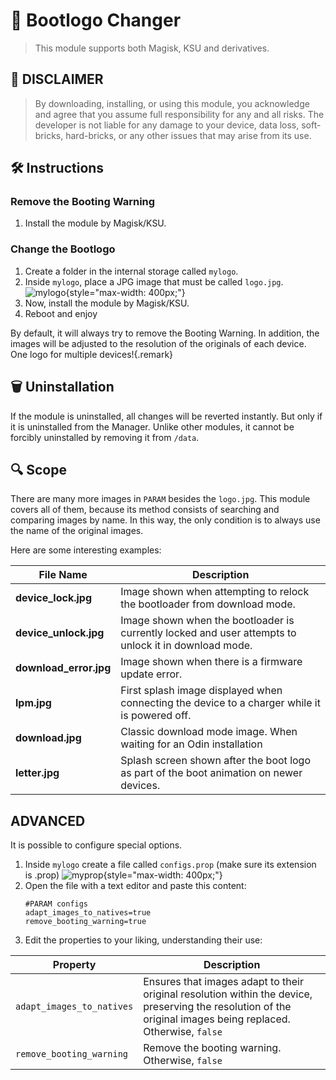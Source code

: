 # 📸 Bootlogo Changer
> This module supports both Magisk, KSU and derivatives.

## 🚨 DISCLAIMER
> By downloading, installing, or using this module, you acknowledge and agree that you assume full responsibility for any and all risks. The developer is not liable for any damage to your device, data loss, soft-bricks, hard-bricks, or any other issues that may arise from its use.

## 🛠️ Instructions
### Remove the Booting Warning
1. Install the module by Magisk/KSU.

### Change the Bootlogo
1. Create a folder in the internal storage called ``mylogo``.
2. Inside ``mylogo``, place a JPG image that must be called ``logo.jpg``.
   ![mylogo](https://i.ibb.co/wpg9n1z/image.png){style="max-width: 400px;"}
3. Now, install the module by Magisk/KSU.
4. Reboot and enjoy

By default, it will always try to remove the Booting Warning. In addition, the images will be adjusted to the resolution of the originals of each device. One logo for multiple devices!{.remark}

## 🗑️ Uninstallation
If the module is uninstalled, all changes will be reverted instantly. But only if it is uninstalled from the Manager. Unlike other modules, it cannot be forcibly uninstalled by removing it from ``/data``.

## 🔍 Scope
There are many more images in ``PARAM`` besides the ``logo.jpg``. This module covers all of them, because its method consists of searching and comparing images by name. In this way, the only condition is to always use the name of the original images.

Here are some interesting examples:

| **File Name**            | **Description**                                                                 |
|--------------------------|---------------------------------------------------------------------------------|
| **device_lock.jpg**       | Image shown when attempting to relock the bootloader from download mode.        |
| **device_unlock.jpg**     | Image shown when the bootloader is currently locked and user attempts to unlock it in download mode. |
| **download_error.jpg**    | Image shown when there is a firmware update error.                              |
| **lpm.jpg**               | First splash image displayed when connecting the device to a charger while it is powered off. |
| **download.jpg**          | Classic download mode image. When waiting for an Odin installation |
| **letter.jpg**            | Splash screen shown after the boot logo as part of the boot animation on newer devices. |


## ADVANCED
It is possible to configure special options.


1. Inside ``mylogo`` create a file called ``configs.prop`` (make sure its extension is .prop)
   ![myprop](https://i.ibb.co/Dg8Mwr9/image.png){style="max-width: 400px;"}
2. Open the file with a text editor and paste this content:
   ```
   #PARAM configs
   adapt_images_to_natives=true
   remove_booting_warning=true
   ```
3. Edit the properties to your liking, understanding their use:

| **Property**                    | **Description**                                                                 |
|-----------------------------|-----------------------------------------------------------------------------|
| `adapt_images_to_natives`    | Ensures that images adapt to their original resolution within the device, preserving the resolution of the original images being replaced. Otherwise, ``false`` |
| `remove_booting_warning`     | Remove the booting warning. Otherwise, ``false``                       |
